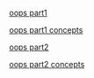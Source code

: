 [oops part1](https://colab.research.google.com/drive/1ATwuU4saNncXIpyU_56TJi8x4PZ2aDfC?usp=sharing)

[oops part1 concepts](https://colab.research.google.com/drive/1f4297cCHj5WVL4puswO3Tx4XPF_qZAgX?usp=sharing)

[oops part2](https://colab.research.google.com/drive/1kDHyMQ9_7SjWdbt_B4Ox5y6kfydddRkX?usp=sharing)

[oops part2 concepts]()

